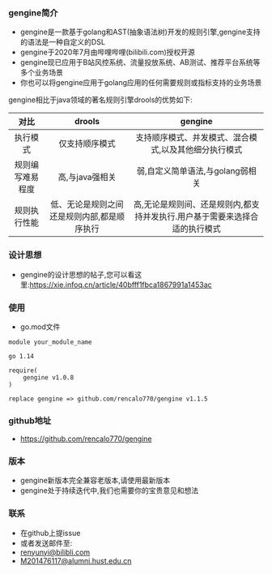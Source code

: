 ### gengine简介
- gengine是一款基于golang和AST(抽象语法树)开发的规则引擎,gengine支持的语法是一种自定义的DSL
- gengine于2020年7月由哔哩哔哩(bilibili.com)授权开源
- gengine现已应用于B站风控系统、流量投放系统、AB测试、推荐平台系统等多个业务场景
- 你也可以将gengine应用于golang应用的任何需要规则或指标支持的业务场景

gengine相比于java领域的著名规则引擎drools的优势如下:

| 对比 | drools |  gengine | 
| :--------: | :--------: | :--------------------: |
| 执行模式 | 仅支持顺序模式 | 支持顺序模式、并发模式、混合模式,以及其他细分执行模式 | 
| 规则编写难易程度 | 高,与java强相关 | 弱,自定义简单语法,与golang弱相关 | 
| 规则执行性能 | 低、无论是规则之间还是规则内部,都是顺序执行 | 高,无论是规则间、还是规则内,都支持并发执行.用户基于需要来选择合适的执行模式 | 

### 设计思想
- gengine的设计思想的帖子,您可以看这里:https://xie.infoq.cn/article/40bfff1fbca1867991a1453ac


### 使用
- go.mod文件

```
module your_module_name

go 1.14

require(
	gengine v1.0.8
)

replace gengine => github.com/rencalo770/gengine v1.1.5
```

### github地址
- https://github.com/rencalo770/gengine


### 版本
- gengine新版本完全兼容老版本,请使用最新版本
- gengine处于持续迭代中,我们也需要你的宝贵意见和想法

### 联系
- 在github上提issue
- 或者发送邮件至:
 - renyunyi@bilibli.com
 - M201476117@alumni.hust.edu.cn